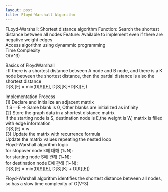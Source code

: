```yaml
---
layout: post
title: Floyd-Warshall Algorithm
---
```


FLoyd-Warshall: Shortest distance algorithm 
Function: Search the shortest distance between all nodes
Feature: 
Available to implement even if there are negative weight edges <br/>
Access algorithm using dynammic programming <br/>
Time Complexity <br/>
O(V^3)<br/>

Basics of FloydWarshall <br/>
: If there is a shortest distance between A node and B node, and there is a K node between the shortest distance, then the partial distance is also
the shortest distance <br/>
D[S][E] = min(D[S][E], D[S][K]+D[K][E]) <br/>

Implementation Process <br/>
(1) Declare and Initialize an adjacent matrix <br/>
if S==E -> Same blank is 0, Other blanks are initialized as infinity <br/>
(2) Store the graph data in a shortest distance matrix <br/>
If the starting node is S, destination node is E,the weight is W, matrix is filled with edge information <br/>
D[S][E] = w <br/>
(3) Update the matrix with recurrence formula <br/>
Update the matrix values repeating the nested loop <br/>
Floyd-Warshall algorithm logic <br/>
for stopover node k에 대해 (1~N): <br/>
  for starting node S에 관해 (1~N): <br/>
    for destination node E에 관해 (1~N): <br/>
      D[S][E] = min(D[S][E], D[S][K] + D[K][E])
      
Floyd-Warshall algorithm identifies the shortest distance between all nodes, so has a slow time complexity of O(V^3) 
